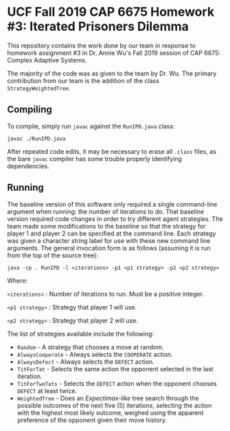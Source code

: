 # UCF Fall 2019 CAP 6675 Homework #3: Iterated Prisoners Dilemma

This repository contains the work done by our team in response to homework
assignment #3 in Dr. Annie Wu's Fall 2019 session of CAP 6675: Complex Adaptive
Systems.

The majority of the code was as given to the team by Dr. Wu. The primary
contribution from our team is the addition of the class `StrategyWeightedTree`.

## Compiling

To compile, simply run `javac` against the `RunIPD.java` class:

    javac ./RunIPD.java

After repeated code edits, it may be necessary to erase all `.class` files, as
the bare `javac` compiler has some trouble properly identifying dependencies.

## Running

The baseline version of this software only required a single command-line
argument when running: the number of iterations to do. That baseline version
required code changes in order to try different agent strategies. The team made
some modifications to the baseline so that the strategy for player 1 and player
2 can be specified at the command line. Each strategy was given a character
string label for use with these new command line arguments. The general
invocation form is as follows (assuming it is run from the top of the source
tree):

    java -cp . RunIPD -l <iterations> -p1 <p1 strategy> -p2 <p2 strategy>

Where:

`<iterations>`
: Number of iterations to run. Must be a positive integer.

`<p1 strategy>`
: Strategy that player 1 will use.

`<p2 strategy>`
: Strategy that player 2 will use.

The list of strategies available include the following:

* `Random` - A strategy that chooses a move at random.
* `AlwaysCooperate` - Always selects the `COOPERATE` action.
* `AlwaysDefect` - Always selects the `DEFECT` action.
* `TitForTat` - Selects the same action the opponent selected in the last
  iteration.
* `TitForTwoTats` - Selects the `DEFECT` action when the opponent chooses
  `DEFECT` at least twice.
* `WeightedTree` - Does an *Expectimax-like* tree search through the possible
  outcomes of the next five (5) iterations, selecting the action with the
  highest most likely outcome, weighed using the apparent preference of the
  opponent given their move history.

